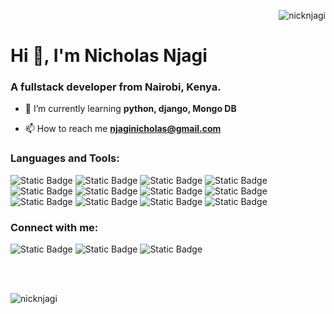 <p align="right"> <img src="https://komarev.com/ghpvc/?username=nicknjagi&label=Profile%20views&color=0e75b6&style=flat" alt="nicknjagi" /> </p>

<h1 align="left">Hi 👋, I'm Nicholas Njagi</h1>

<h3 align="left">A fullstack developer from Nairobi, Kenya.</h3>

- 🌱 I’m currently learning **python, django, Mongo DB**

- 📫 How to reach me **njaginicholas@gmail.com**

### Languages and Tools:

![Static Badge](https://img.shields.io/badge/HTML5-%20%23E34F26?style=for-the-badge&logo=html5&logoColor=%20&labelColor=black&color=%23E34F26) ![Static Badge](https://img.shields.io/badge/CSS3-%23E34F26?style=for-the-badge&logo=CSS3&logoColor=%231572B6&labelColor=black&color=%231572B6) ![Static Badge](https://img.shields.io/badge/JavaScript-%23F7DF1E?style=for-the-badge&logo=javascript&labelColor=black&color=%23F7DF1E) ![Static Badge](https://img.shields.io/badge/Tailwind%20CSS-black?style=for-the-badge&logo=tailwind%20css&logoColor=%2306B6D4&labelColor=black&color=%2306B6D4) ![Static Badge](https://img.shields.io/badge/React%20-%20%2361DAFB?style=for-the-badge&logo=react&logoColor=%20&labelColor=black&color=%2361DAFB) ![Static Badge](https://img.shields.io/badge/React%20Router-black?style=for-the-badge&logo=react%20router&logoColor=%23CA4245&labelColor=black&color=%23CA4245) ![Static Badge](https://img.shields.io/badge/Python-black?style=for-the-badge&logo=python&logoColor=%233776AB&labelColor=black&color=%233776AB) ![Static Badge](https://img.shields.io/badge/Django-black?style=for-the-badge&logo=django&logoColor=%23fff&labelColor=black&color=%23092E20) ![Static Badge](https://img.shields.io/badge/Flask-black?style=for-the-badge&logo=flask&logoColor=%23000&labelColor=%23fff%20&color=%23000000) ![Static Badge](https://img.shields.io/badge/Postman%20-%20black?style=for-the-badge&logo=postman&logoColor=%23FF6C37&labelColor=%23000&color=%23FF6C37) ![Static Badge](https://img.shields.io/badge/MongoDB-black?style=for-the-badge&logo=mongoDB&logoColor=%2347A248&labelColor=black&color=%2347A248) ![Static Badge](https://img.shields.io/badge/PostgreSQL%20-%20black?style=for-the-badge&logo=postgreSQL&logoColor=%234169E1&labelColor=%23000&color=%234169E1)








### Connect with me:

![Static Badge](https://img.shields.io/badge/%20(formerly%20Twitter)%20-%20black?style=flat%20&logo=x&logoColor=%23fff&labelColor=%23000&color=%23000000&link=https%3A%2F%2Ftwitter.com%2Fnick_njagi) ![Static Badge](https://img.shields.io/badge/Discord(nicknjagi)%20-%20black?style=flat%20&logo=discord&logoColor=%23FFF&color=%235865F2&link=https%3A%2F%2Fdiscord.com%2Fchannels%2F%40me) ![Static Badge](https://img.shields.io/badge/Linkedin%20-%20black?style=flat%20&logo=linkedin&logoColor=%23FFF&color=%230A66C2&link=https%3A%2F%2Flinkedin.com%2Fin%2Fnicholas-njagi)


<br/>
<br/>



<p><img align="center" src="https://github-readme-streak-stats.herokuapp.com/?user=nicknjagi&" alt="nicknjagi" /></p>
